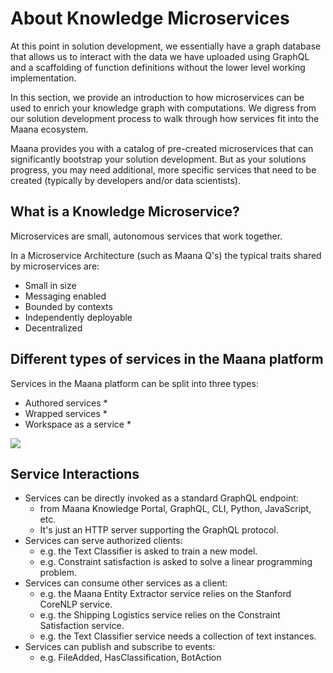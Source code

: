 # About Knowledge Microservices

At this point in solution development, we essentially have a graph database that allows us to interact with the data we have uploaded using GraphQL and a scaffolding of function definitions without the lower level working implementation. 

In this section, we provide an introduction to how microservices can be used to enrich your knowledge graph with computations. We digress from our solution development process to walk through how services fit into the Maana ecosystem. 

Maana provides you with a catalog of pre-created microservices that can significantly bootstrap your solution development. But as your solutions progress, you may need additional, more specific services that need to be created \(typically by developers and/or data scientists\). 

## What is a Knowledge Microservice?

Microservices are small, autonomous services that work together.

In a Microservice Architecture \(such as Maana Q's\) the typical traits shared by microservices are:

* Small in size 
* Messaging enabled
* Bounded by contexts
* Independently deployable
* Decentralized

## Different types of services in the Maana platform

Services in the Maana platform can be split into three types:

* Authored services
  * 
* Wrapped services
  * 
* Workspace as a service
  * 



![](https://maanaimages.blob.core.windows.net/maana-q-documentation/k5.png)

## Service Interactions  <a id="interactions"></a>

* Services can be directly invoked as a standard GraphQL endpoint:
  * from Maana Knowledge Portal, GraphQL, CLI, Python, JavaScript, etc.
  * It's just an HTTP server supporting the GraphQL protocol.
* Services can serve authorized clients:
  * e.g. the Text Classifier is asked to train a new model.
  * e.g. Constraint satisfaction is asked to solve a linear programming problem.
* Services can consume other services as a client:
  * e.g. the Maana Entity Extractor service relies on the Stanford CoreNLP service.
  * e.g. the Shipping Logistics service relies on the Constraint Satisfaction service.
  * e.g. the Text Classifier service needs a collection of text instances.
* Services can publish and subscribe to events:
  * e.g. FileAdded, HasClassification, BotAction

